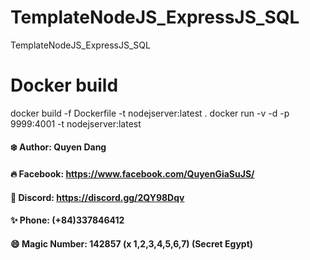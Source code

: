 # TemplateNodeJS_ExpressJS_SQL
TemplateNodeJS_ExpressJS_SQL

# Docker build
docker build -f Dockerfile -t nodejserver:latest .
docker run -v -d -p 9999:4001 -t nodejserver:latest


#### ❄️ Author: Quyen Dang

#### 🔥 Facebook: https://www.facebook.com/QuyenGiaSuJS/

#### 🍻 Discord: https://discord.gg/2QY98Dqv

#### ✨ Phone: (+84)337846412

#### 😄 Magic Number: 142857 (x 1,2,3,4,5,6,7) (Secret Egypt)
